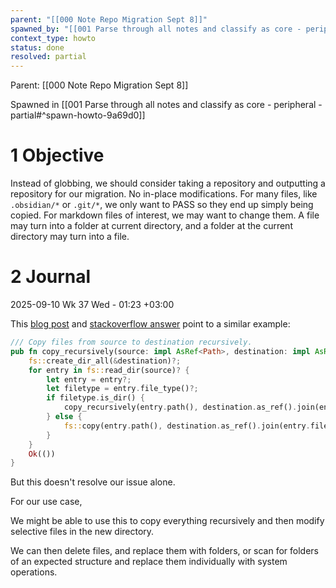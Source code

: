 ```yaml
---
parent: "[[000 Note Repo Migration Sept 8]]"
spawned_by: "[[001 Parse through all notes and classify as core - peripheral - partial]]"
context_type: howto
status: done
resolved: partial
---
```

Parent: [[000 Note Repo Migration Sept 8]]

Spawned in [[001 Parse through all notes and classify as core - peripheral - partial#^spawn-howto-9a69d0]]

# 1 Objective

Instead of globbing, we should consider taking a repository and outputting a repository for our migration. No in-place modifications. For many files, like `.obsidian/*` or `.git/*`, we only want to PASS so they end up simply being copied. For markdown files of interest, we may want to change them. A file may turn into a folder at current directory, and a folder at the current directory may turn into a file.

# 2 Journal

2025-09-10 Wk 37 Wed - 01:23 +03:00

This [blog post](https://nick.groenen.me/notes/recursively-copy-files-in-rust/) and [stackoverflow answer](https://stackoverflow.com/a/65192210/6944447) point to a similar example:

```rust
/// Copy files from source to destination recursively.
pub fn copy_recursively(source: impl AsRef<Path>, destination: impl AsRef<Path>) -> io::Result<()> {
    fs::create_dir_all(&destination)?;
    for entry in fs::read_dir(source)? {
        let entry = entry?;
        let filetype = entry.file_type()?;
        if filetype.is_dir() {
            copy_recursively(entry.path(), destination.as_ref().join(entry.file_name()))?;
        } else {
            fs::copy(entry.path(), destination.as_ref().join(entry.file_name()))?;
        }
    }
    Ok(())
}
```

But this doesn't resolve our issue alone. 

For our use case,

We might be able to use this to copy everything recursively and then modify selective files in the new directory.

We can then delete files, and replace them with folders, or scan for folders of an expected structure and replace them individually with system operations.